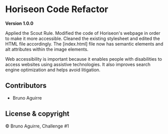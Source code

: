 # Horiseon Code Refactor

**Version 1.0.0**

Applied the Scout Rule. Modified the code of Horiseon's webpage in order to make it more accessible. Cleaned the existing stylesheet and edited the HTML file accordingly. The [index.html] file now has semantic elements and alt attributes within the image elements. 

Web accessibility is important because it enables people with disabilities to access websites using assistive technologies. It also improves search engine optimization and helps avoid litigation. 

## Contributors

- Bruno Aguirre

## License & copyright

© Bruno Aguirre, Challenge #1 